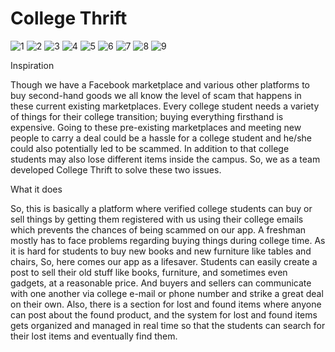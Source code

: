 # College Thrift


![1](https://user-images.githubusercontent.com/85400895/193869935-b5a1d41e-481a-40e5-b67a-4a4e59d55b6d.jpg)
![2](https://user-images.githubusercontent.com/85400895/193870186-eabc292c-7bbd-4144-80c0-600653f7fafd.jpg)
![3](https://user-images.githubusercontent.com/85400895/193870341-dabcaed5-1660-4ba0-a163-8017acc33c19.jpg)
![4](https://user-images.githubusercontent.com/85400895/193870356-2c2d27fc-c579-420c-8e29-a339b559883d.jpg)
![5](https://user-images.githubusercontent.com/85400895/193870406-f753487c-72e3-40c9-bad8-f308249fa845.jpg)
![6](https://user-images.githubusercontent.com/85400895/193870415-1e96eb86-c25d-451f-a990-1cdc6fbee319.jpg)
![7](https://user-images.githubusercontent.com/85400895/193870446-12349e32-50b7-4c58-9b4a-ee6b61c057b2.jpg)
![8](https://user-images.githubusercontent.com/85400895/193870713-6b0a1595-0e54-4374-a02c-7b44df95532a.jpg)
![9](https://user-images.githubusercontent.com/85400895/193870791-ac111099-a9b4-4e24-8d85-5a12d5fb29bb.jpg)


Inspiration

Though we have a Facebook marketplace and various other platforms to buy second-hand goods we all know the level of scam that happens in these current existing marketplaces. Every college student needs a variety of things for their college transition; buying everything firsthand is expensive. Going to these pre-existing marketplaces and meeting new people to carry a deal could be a hassle for a college student and he/she could also potentially led to be scammed. In addition to that college students may also lose different items inside the campus. So, we as a team developed College Thrift to solve these two issues.

What it does

So, this is basically a platform where verified college students can buy or sell things by getting them registered with us using their college emails which prevents the chances of being scammed on our app. A freshman mostly has to face problems regarding buying things during college time. As it is hard for students to buy new books and new furniture like tables and chairs, So, here comes our app as a lifesaver. Students can easily create a post to sell their old stuff like books, furniture, and sometimes even gadgets, at a reasonable price. And buyers and sellers can communicate with one another via college e-mail or phone number and strike a great deal on their own. Also, there is a section for lost and found items where anyone can post about the found product, and the system for lost and found items gets organized and managed in real time so that the students can search for their lost items and eventually find them.

